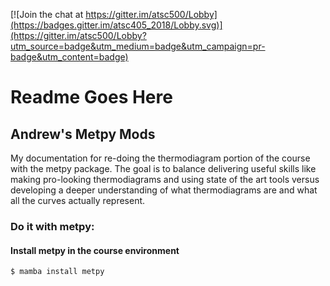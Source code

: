 [![Join the chat at https://gitter.im/atsc500/Lobby](https://badges.gitter.im/atsc405_2018/Lobby.svg)](https://gitter.im/atsc500/Lobby?utm_source=badge&utm_medium=badge&utm_campaign=pr-badge&utm_content=badge)


# Readme Goes Here


## Andrew's Metpy Mods

My documentation for re-doing the thermodiagram portion of the course with the metpy package. The goal is to balance delivering useful skills like making pro-looking thermodiagrams and using state of the art tools versus developing a deeper understanding of what thermodiagrams are and what all the curves actually represent. 

### Do it with metpy:

#### Install metpy in the course environment

```
$ mamba install metpy 
```


